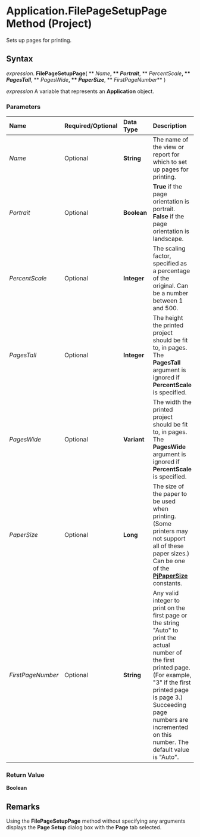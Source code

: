 
# Application.FilePageSetupPage Method (Project)

Sets up pages for printing.


## Syntax

 _expression_. **FilePageSetupPage**( ** _Name_**, ** _Portrait_**, ** _PercentScale_**, ** _PagesTall_**, ** _PagesWide_**, ** _PaperSize_**, ** _FirstPageNumber_** )

 _expression_ A variable that represents an **Application** object.


### Parameters



|**Name**|**Required/Optional**|**Data Type**|**Description**|
|:-----|:-----|:-----|:-----|
| _Name_|Optional|**String**|The name of the view or report for which to set up pages for printing.|
| _Portrait_|Optional|**Boolean**|**True** if the page orientation is portrait. **False** if the page orientation is landscape.|
| _PercentScale_|Optional|**Integer**|The scaling factor, specified as a percentage of the original. Can be a number between 1 and 500.|
| _PagesTall_|Optional|**Integer**|The height the printed project should be fit to, in pages. The  **PagesTall** argument is ignored if **PercentScale** is specified.|
| _PagesWide_|Optional|**Variant**| The width the printed project should be fit to, in pages. The **PagesWide** argument is ignored if **PercentScale** is specified.|
| _PaperSize_|Optional|**Long**|The size of the paper to be used when printing. (Some printers may not support all of these paper sizes.) Can be one of the  **[PjPaperSize](d1ed803e-52fa-40cf-76a0-a3f41b1729f7.md)** constants.|
| _FirstPageNumber_|Optional|**String**|Any valid integer to print on the first page or the string "Auto" to print the actual number of the first printed page. (For example, "3" if the first printed page is page 3.) Succeeding page numbers are incremented on this number. The default value is "Auto".|

### Return Value

 **Boolean**


## Remarks

Using the  **FilePageSetupPage** method without specifying any arguments displays the **Page Setup** dialog box with the **Page** tab selected.

